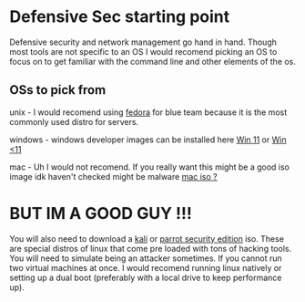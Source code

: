 # Defensive Sec starting point
Defensive security and network management go hand in hand. Though most tools are not specific to an OS I would recomend picking an OS to focus on to get familiar with the command line and other elements of the os. 
 
 ## OSs to pick from
 
 unix - I would recomend using [fedora](https://getfedora.org/) for blue team because it is the most commonly used distro for servers. 
 
 windows - windows developer images can be installed here [Win 11](https://developer.microsoft.com/en-us/windows/downloads/virtual-machines/) or [Win <11](https://developer.microsoft.com/en-us/microsoft-edge/tools/vms/) 
 
 mac - Uh I would not recomend. If you really want this might be a good iso image idk haven't checked might be malware [mac iso ?](https://techsprobe.com/download-iso-file-of-macos-catalina-10-15-virtual-images/)
 
# BUT IM A GOOD GUY !!!
You will also need to download a [kali](https://www.kali.org/docs/virtualization/install-vmware-guest-vm/) or [parrot security edition](https://www.parrotsec.org/download/) iso. These are special distros of linux that come pre loaded with tons of hacking tools. You will need to simulate being an attacker sometimes. If you cannot run two virtual machines at once. I would recomend running linux natively or setting up a dual boot (preferably with a local drive to keep performance up). 
